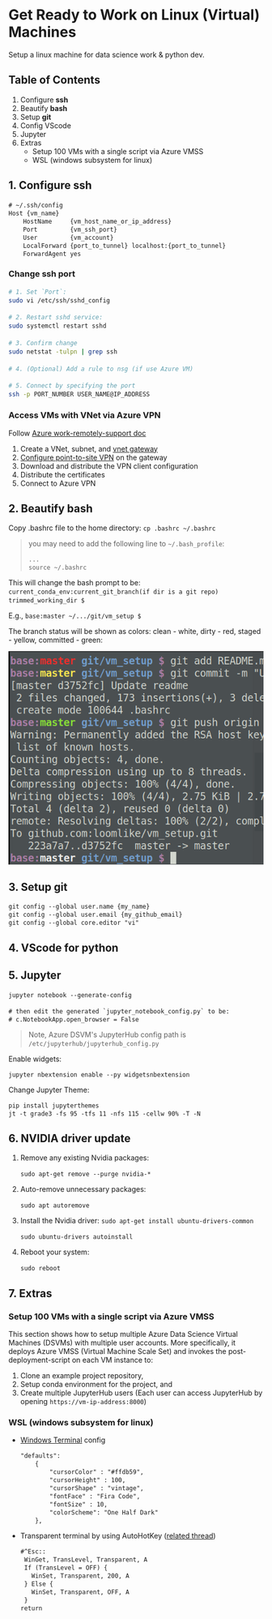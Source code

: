 # Get Ready to Work on Linux (Virtual) Machines

Setup a linux machine for data science work & python dev.

## Table of Contents

1. Configure **ssh**
2. Beautify **bash**
3. Setup **git**
4. Config VScode
5. Jupyter
6. Extras
    * Setup 100 VMs with a single script via Azure VMSS
    * WSL (windows subsystem for linux)

## 1. Configure **ssh**
```
# ~/.ssh/config
Host {vm_name}
    HostName     {vm_host_name_or_ip_address}
    Port         {vm_ssh_port}
    User         {vm_account}
    LocalForward {port_to_tunnel} localhost:{port_to_tunnel}
    ForwardAgent yes
```

### Change ssh port
```bash
# 1. Set `Port`:
sudo vi /etc/ssh/sshd_config

# 2. Restart sshd service:
sudo systemctl restart sshd

# 3. Confirm change
sudo netstat -tulpn | grep ssh

# 4. (Optional) Add a rule to nsg (if use Azure VM)

# 5. Connect by specifying the port
ssh -p PORT_NUMBER USER_NAME@IP_ADDRESS
```

### Access VMs with VNet via Azure VPN

Follow [Azure work-remotely-support doc](https://learn.microsoft.com/en-us/azure/vpn-gateway/work-remotely-support)

1. Create a VNet, subnet, and [vnet gateway](https://learn.microsoft.com/en-us/azure/vpn-gateway/tutorial-create-gateway-portal)
2. [Configure point-to-site VPN](https://learn.microsoft.com/en-us/azure/vpn-gateway/openvpn-azure-ad-tenant) on the gateway
3. Download and distribute the VPN client configuration
4. Distribute the certificates
5. Connect to Azure VPN

## 2. Beautify **bash**
Copy .bashrc file to the home directory:
`cp .bashrc ~/.bashrc`
> you may need to add the following line to `~/.bash_profile`:
> ```
> ... 
> source ~/.bashrc
> ```

This will change the bash prompt to be:
`current_conda_env:current_git_branch(if dir is a git repo) trimmed_working_dir $ `

E.g.,
`base:master ~/.../git/vm_setup $`

The branch status will be shown as colors: clean - white, dirty - red, staged - yellow, committed - green:

![](./prompt.png)


## 3. Setup **git**

```
git config --global user.name {my_name}
git config --global user.email {my_github_email}
git config --global core.editor "vi"
```

## 4. VScode for **python**

## 5. Jupyter
```
jupyter notebook --generate-config

# then edit the generated `jupyter_notebook_config.py` to be:
# c.NotebookApp.open_browser = False
```
> Note, Azure DSVM's JupyterHub config path is `/etc/jupyterhub/jupyterhub_config.py`

Enable widgets:
```
jupyter nbextension enable --py widgetsnbextension
```

Change Jupyter Theme:
```
pip install jupyterthemes
jt -t grade3 -fs 95 -tfs 11 -nfs 115 -cellw 90% -T -N
```

## 6. NVIDIA driver update

1. Remove any existing Nvidia packages:

    `sudo apt-get remove --purge nvidia-*`

1. Auto-remove unnecessary packages:

    `sudo apt autoremove`

1. Install the Nvidia driver:
    `sudo apt-get install ubuntu-drivers-common`
    
    `sudo ubuntu-drivers autoinstall`

1. Reboot your system:

    `sudo reboot`

## 7. Extras

### Setup 100 VMs with a single script via Azure VMSS

This section shows how to setup multiple Azure Data Science Virtual Machines (DSVMs) with multiple user accounts.
More specifically, it deploys Azure VMSS (Virtual Machine Scale Set) and invokes the post-deployment-script on each VM instance
to:
1. Clone an example project repository,
1. Setup conda environment for the project, and
1. Create multiple JupyterHub users (Each user can access JupyterHub by opening `https://vm-ip-address:8000`)

### WSL (windows subsystem for linux)

- [Windows Terminal](https://github.com/microsoft/terminal) config
    ```
    "defaults":
        {
            "cursorColor" : "#ffdb59",
            "cursorHeight" : 100,
            "cursorShape" : "vintage",
            "fontFace" : "Fira Code",
            "fontSize" : 10,
            "colorScheme": "One Half Dark"
        },
    ```
- Transparent terminal by using AutoHotKey ([related thread](https://github.com/microsoft/terminal/issues/1753))
    ```
    #^Esc::
     WinGet, TransLevel, Transparent, A
     If (TransLevel = OFF) {
       WinSet, Transparent, 200, A
     } Else {
       WinSet, Transparent, OFF, A
     }
    return
    ```


